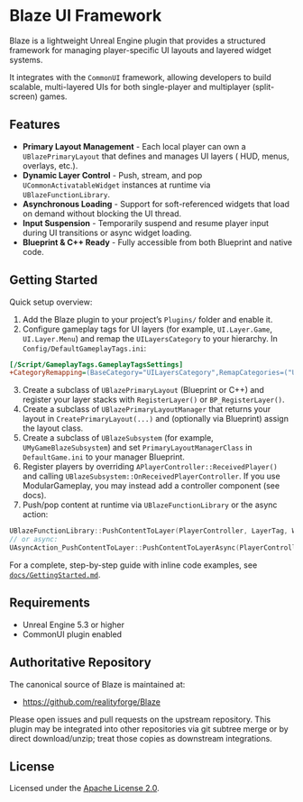 # Blaze UI Framework

Blaze is a lightweight Unreal Engine plugin that provides a structured framework for managing player-specific UI layouts
and layered widget systems.  

It integrates with the `CommonUI` framework, allowing developers to build scalable, multi-layered UIs for both
single-player and multiplayer (split-screen) games.

## Features

- **Primary Layout Management** - Each local player can own a `UBlazePrimaryLayout` that defines and manages UI layers (
  HUD, menus, overlays, etc.).
- **Dynamic Layer Control** - Push, stream, and pop `UCommonActivatableWidget` instances at runtime via
  `UBlazeFunctionLibrary`.
- **Asynchronous Loading** - Support for soft-referenced widgets that load on demand without blocking the UI thread.
- **Input Suspension** - Temporarily suspend and resume player input during UI transitions or async widget loading.
- **Blueprint & C++ Ready** - Fully accessible from both Blueprint and native code.

## Getting Started

Quick setup overview:

1. Add the Blaze plugin to your project’s `Plugins/` folder and enable it.
2. Configure gameplay tags for UI layers (for example, `UI.Layer.Game`, `UI.Layer.Menu`) and remap the `UILayersCategory` to your hierarchy. In `Config/DefaultGameplayTags.ini`:

```ini
[/Script/GameplayTags.GameplayTagsSettings]
+CategoryRemapping=(BaseCategory="UILayersCategory",RemapCategories=("UI.Layer"))
```

3. Create a subclass of `UBlazePrimaryLayout` (Blueprint or C++) and register your layer stacks with `RegisterLayer()` or `BP_RegisterLayer()`.
4. Create a subclass of `UBlazePrimaryLayoutManager` that returns your layout in `CreatePrimaryLayout(...)` and (optionally via Blueprint) assign the layout class.
5. Create a subclass of `UBlazeSubsystem` (for example, `UMyGameBlazeSubsystem`) and set `PrimaryLayoutManagerClass` in `DefaultGame.ini` to your manager Blueprint.
6. Register players by overriding `APlayerController::ReceivedPlayer()` and calling `UBlazeSubsystem::OnReceivedPlayerController`. If you use ModularGameplay, you may instead add a controller component (see docs).
7. Push/pop content at runtime via `UBlazeFunctionLibrary` or the async action:

```c++
UBlazeFunctionLibrary::PushContentToLayer(PlayerController, LayerTag, WidgetClass);
// or async:
UAsyncAction_PushContentToLayer::PushContentToLayerAsync(PlayerController, LayerTag, SoftWidgetClass, true);
```

For a complete, step-by-step guide with inline code examples, see [`docs/GettingStarted.md`](docs/GettingStarted.md).

## Requirements

* Unreal Engine 5.3 or higher
* CommonUI plugin enabled

## Authoritative Repository

The canonical source of Blaze is maintained at:

- https://github.com/realityforge/Blaze

Please open issues and pull requests on the upstream repository. This plugin may be integrated into other repositories via git subtree merge or by direct download/unzip; treat those copies as downstream integrations.

## License

Licensed under the [Apache License 2.0](http://www.apache.org/licenses/LICENSE-2.0).
